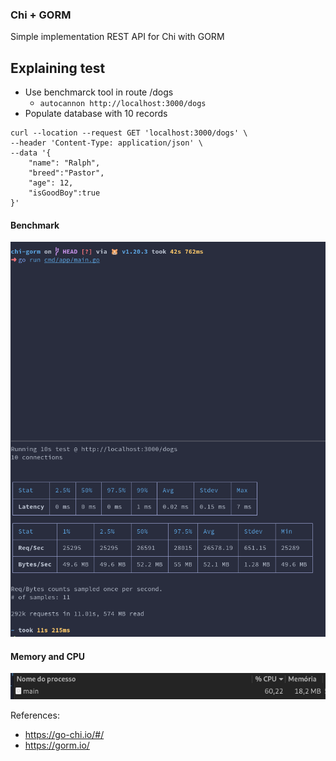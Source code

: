 ### Chi + GORM

Simple implementation REST API for Chi with GORM

## Explaining test
- Use benchmarck tool in route /dogs
    - `autocannon http://localhost:3000/dogs`
- Populate database with 10 records
```curl
curl --location --request GET 'localhost:3000/dogs' \
--header 'Content-Type: application/json' \
--data '{
    "name": "Ralph",
    "breed":"Pastor",
    "age": 12,
    "isGoodBoy":true
}'
```

#### Benchmark
![bench](https://github.com/LeandroRezendeCoutinho/chi-gorm/blob/main/img/chi_gorm_bench.png)

#### Memory and CPU
![bench](https://github.com/LeandroRezendeCoutinho/chi-gorm/blob/main/img/chi_mem.png)


References:
- https://go-chi.io/#/
- https://gorm.io/
